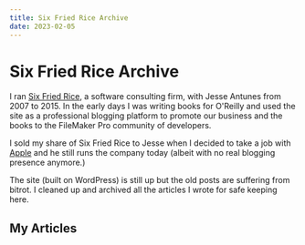 ```yaml
---
title: Six Fried Rice Archive
date: 2023-02-05
---
```


# Six Fried Rice Archive 

I ran [Six Fried Rice][sfr], a software consulting firm, with Jesse Antunes from 2007 to 2015. In the early days I was writing books for O'Reilly and used the site as a professional blogging platform to promote our business and the books to the FileMaker Pro community of developers.

I sold my share of Six Fried Rice to Jesse when I decided to take a job with [Apple][apple] and he still runs the company today (albeit with no real blogging presence anymore.)

[sfr]: http://sixfriedrice.com/
[apple]: https://apple.com/

The site (built on WordPress) is still up but the old posts are suffering from bitrot. I cleaned up and archived all the articles I wrote for safe keeping here.

## My Articles